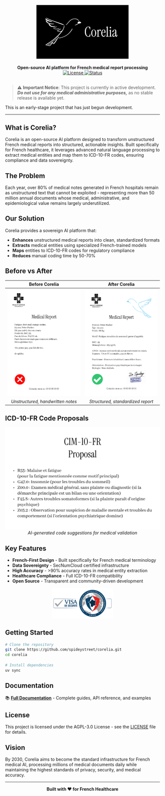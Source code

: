 <div align="center">
  <img src="docs/assets/logos/logo-and-name.png" alt="Corelia Logo" width="300">
</div>

</br>

<div align="center">
  <strong>Open-source AI platform for French medical report processing</strong>
</div>

<div align="center">
  <a href="https://github.com/spideystreet/corelia/blob/main/LICENSE">
    <img src="https://img.shields.io/badge/license-AGPL--3.0-blue.svg" alt="License">
  </a>
  <a href="https://github.com/spideystreet/corelia">
    <img src="https://img.shields.io/badge/status-in%20development-orange.svg" alt="Status">
  </a>
</div>

</br>

> ⚠️ **Important Notice**: This project is currently in active development. 
> ***Do not use for any medical administrative purposes,*** as no stable release is available yet. 

This is an early-stage project that has just begun development.

---

## What is Corelia?

Corelia is an open-source AI platform designed to transform unstructured French medical reports into structured, actionable insights. Built specifically for French healthcare, it leverages advanced natural language processing to extract medical entities and map them to ICD-10-FR codes, ensuring compliance and data sovereignty.

## The Problem

Each year, over 80% of medical notes generated in French hospitals remain as unstructured text that cannot be exploited - representing more than 50 million annual documents whose medical, administrative, and epidemiological value remains largely underutilized.

## Our Solution

Corelia provides a sovereign AI platform that:

- **Enhances** unstructured medical reports into clean, standardized formats
- **Extracts** medical entities using specialized French-trained models  
- **Maps** entities to ICD-10-FR codes for regulatory compliance
- **Reduces** manual coding time by 50-70%

## Before vs After

<div align="center">

**Before Corelia** | **After Corelia**
:---:|:---:
<img src="docs/assets/reports/bad-report.png" alt="Unstructured medical report" width="400"> | <img src="docs/assets/reports/good-report.png" alt="Structured medical report" width="400">
*Unstructured, handwritten notes* | *Structured, standardized report*

</div>

## ICD-10-FR Code Proposals

<div align="center">
  <img src="docs/assets/cim-10-fr-proposal.png" alt="ICD-10-FR Code Proposals" width="600">
  <br><em>AI-generated code suggestions for medical validation</em>
</div>

## Key Features

- **French-First Design** - Built specifically for French medical terminology
- **Data Sovereignty** - SecNumCloud certified infrastructure
- **High Accuracy** - >90% accuracy rates in medical entity extraction
- **Healthcare Compliance** - Full ICD-10-FR compatibility
- **Open Source** - Transparent and community-driven development


<div align="center">
  <img src="./docs/assets/logo-sec-num-cloud.png" alt="SecNumCloud Certified" width="200">
</div>


## Getting Started

```bash
# Clone the repository
git clone https://github.com/spideystreet/corelia.git
cd corelia

# Install dependencies
uv sync
```

## Documentation

📚 **[Full Documentation](https://spideystreet.github.io/corelia)** - Complete guides, API reference, and examples

## License

This project is licensed under the AGPL-3.0 License - see the [LICENSE](LICENSE) file for details.

## Vision

By 2030, Corelia aims to become the standard infrastructure for French medical AI, processing millions of medical documents daily while maintaining the highest standards of privacy, security, and medical accuracy.

---

<div align="center">
  <strong>Built with ❤️ for French Healthcare</strong>
</div>

